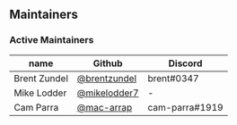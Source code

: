 ## Maintainers

### Active Maintainers
| name         | Github                                         | Discord        |
|--------------|------------------------------------------------|----------------|
| Brent Zundel | [@brentzundel](https://github.com/brentzundel) | brent#0347     |
| Mike Lodder  | [@mikelodder7](https://github.com/mikelodder7) | -              |
| Cam Parra    | [@mac-arrap](https://github.com/mac-arrap)     | cam-parra#1919 |
